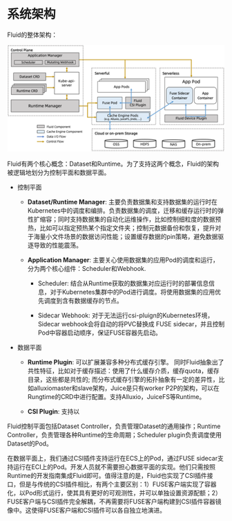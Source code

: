 # 系统架构

Fluid的整体架构：

![](../../../static/concepts/architecture.png)


Fluid有两个核心概念：Dataset和Runtime。为了支持这两个概念，Fluid的架构被逻辑地划分为控制平面和数据平面。


- 控制平面 

  - **Dataset/Runtime Manager**: 主要负责数据集和支持数据集的运行时在Kubernetes中的调度和编排。负责数据集的调度，迁移和缓存运行时的弹性扩缩容；同时支持数据集的自动化运维操作，比如控制细粒度的数据预热，比如可以指定预热某个指定文件夹；控制元数据备份和恢复，提升对于海量小文件场景的数据访问性能；设置缓存数据的pin策略，避免数据驱逐导致的性能震荡。


  - **Application Manager**: 主要关心使用数据集的应用Pod的调度和运行，分为两个核心组件：Scheduler和Webhook.

    - Scheduler: 结合从Runtime获取的数据集对应运行时的部署信息信息，对于Kubernetes集群中的Pod进行调度。将使用数据集的应用优先调度到含有数据缓存的节点。

    - Sidecar Webhook: 对于无法运行csi-pluign的Kubernetes环境， Sidecar webhook会将自动的将PVC替换成 FUSE sidecar，并且控制Pod中容器启动顺序，保证FUSE容器先启动。


 - 数据平面

   - **Runtime Plugin**: 可以扩展兼容多种分布式缓存引擎。
同时Fluid抽象出了共性特征，比如对于缓存描述：使用了什么缓存介质，缓存quota，缓存目录，这些都是共性的; 而分布式缓存引擎的拓扑抽象有一定的差异性，比如alluxiomaster和slave架构，Juice是只有worker P2P的架构，可以在Rungtime的CRD中进行配置。支持Alluxio，JuiceFS等Runtime。


   - **CSI Plugin**: 支持以






Fluid控制平面包括Dataset Controller，负责管理Dataset的通用操作；Runtime Controller，负责管理各种Runtime的生命周期；Scheduler plugin负责调度使用Dataset的Pod。

在数据平面上，我们通过CSI插件支持运行在ECS上的Pod，通过FUSE sidecar支持运行在ECI上的Pod。开发人员就不需要担心数据平面的实现。他们只需按照Runtime的开发指南集成Fluid即可。值得注意的是，Fluid也实现了CSI插件接口，但是与传统的CSI插件相比，有两个主要区别：1）FUSE客户端实现了容器化，以Pod形式运行，使其具有更好的可观测性，并可以单独设置资源配额；2）FUSE客户端与CSI插件完全解耦，不再需要将FUSE客户端构建到CSI插件容器镜像中。这使得FUSE客户端和CSI插件可以各自独立地演进。

